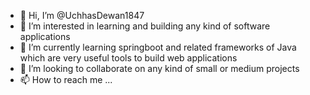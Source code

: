 - 👋 Hi, I’m @UchhasDewan1847
- 👀 I’m interested in learning and building any kind of software applications
- 🌱 I’m currently learning springboot and related frameworks of Java which are very useful tools to build web applications
- 💞️ I’m looking to collaborate on any kind of small or medium projects
- 📫 How to reach me ...

<!---
UchhasDewan1847/UchhasDewan1847 is a ✨ special ✨ repository because its `README.md` (this file) appears on your GitHub profile.
You can click the Preview link to take a look at your changes.
--->
